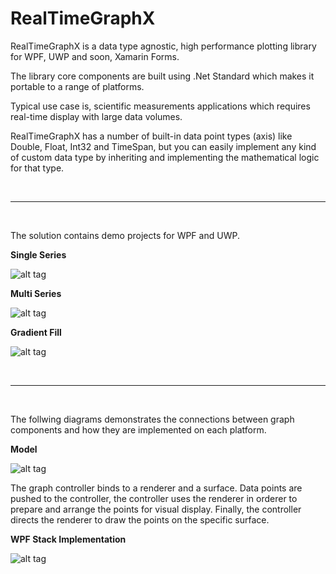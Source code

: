 # RealTimeGraphX
RealTimeGraphX is a data type agnostic, high performance plotting library for WPF, UWP and soon, Xamarin Forms.

The library core components are built using .Net Standard which makes it portable to a range of platforms.

Typical use case is, scientific measurements applications which requires real-time display with large data volumes.

RealTimeGraphX has a number of built-in data point types (axis) like Double, Float, Int32 and TimeSpan, but you can easily implement any kind of custom data type by inheriting and implementing the mathematical logic for that type.

<br/>
<hr/>
<br/>

The solution contains demo projects for WPF and UWP.

**Single Series**

![alt tag](https://github.com/royben/RealTimeGraphX/blob/master/Preview/single.png)

**Multi Series**
 
![alt tag](https://github.com/royben/RealTimeGraphX/blob/master/Preview/multi.PNG)
  
**Gradient Fill**
 
![alt tag](https://github.com/royben/RealTimeGraphX/blob/master/Preview/gradient.png)

<br/>
<hr/>
<br/>
 
The follwing diagrams demonstrates the connections between graph components and how they are implemented on each platform.

**Model**

![alt tag](https://github.com/royben/RealTimeGraphX/blob/master/Preview/schema.png)

The graph controller binds to a renderer and a surface. Data points are pushed to the controller, the controller uses the renderer in orderer to prepare and arrange the points for visual display. Finally, the controller directs the renderer to draw the points on the specific surface.

**WPF Stack Implementation**

![alt tag](https://github.com/royben/RealTimeGraphX/blob/master/Preview/stack.png)
